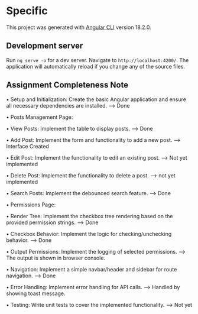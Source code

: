 # Specific

This project was generated with [Angular CLI](https://github.com/angular/angular-cli) version 18.2.0.

## Development server

Run `ng serve -o` for a dev server. Navigate to `http://localhost:4200/`. The application will automatically reload if you change any of the source files.

## Assignment Completeness Note

•
Setup and Initialization: Create the basic Angular application and ensure all necessary
dependencies are installed. --> Done

•
Posts Management Page:

•
View Posts: Implement the table to display posts. --> Done

•
Add Post: Implement the form and functionality to add a new post. --> Interface Created

•
Edit Post: Implement the functionality to edit an existing post. --> Not yet implemented

•
Delete Post: Implement the functionality to delete a post. --> not yet implemented

•
Search Posts: Implement the debounced search feature. --> Done

•
Permissions Page:

•
Render Tree: Implement the checkbox tree rendering based on the provided
permission strings. --> Done

•
Checkbox Behavior: Implement the logic for checking/unchecking behavior. --> Done

•
Output Permissions: Implement the logging of selected permissions. --> The output is shown in browser console.

•
Navigation: Implement a simple navbar/header and sidebar for route navigation. --> Done

•
Error Handling: Implement error handling for API calls. --> Handled by showing toast message.

•
Testing: Write unit tests to cover the implemented functionality. --> Not yet
